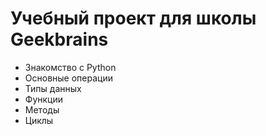 # Учебный проект для школы Geekbrains

+ Знакомство с Python
+ Основные операции
+ Типы данных
+ Функции
+ Методы
+ Циклы
